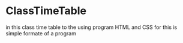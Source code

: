 # ClassTimeTable
in this class time table to the using program HTML and CSS for this is simple formate of a program
